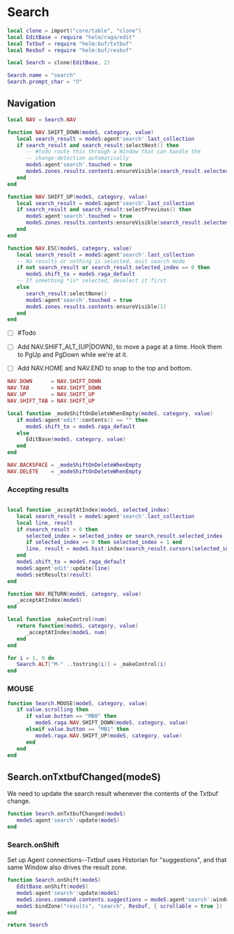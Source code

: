 # Search


```lua
local clone = import("core/table", "clone")
local EditBase = require "helm/raga/edit"
local Txtbuf = require "helm:buf/txtbuf"
local Resbuf = require "helm:buf/resbuf"

local Search = clone(EditBase, 2)

Search.name = "search"
Search.prompt_char = "⁉️"
```


## Navigation

```lua
local NAV = Search.NAV

function NAV.SHIFT_DOWN(modeS, category, value)
   local search_result = modeS:agent'search'.last_collection
   if search_result and search_result:selectNext() then
      -- #todo route this through a Window that can handle the
      -- change-detection automatically
      modeS:agent'search'.touched = true
      modeS.zones.results.contents:ensureVisible(search_result.selected_index)
   end
end
```

```lua
function NAV.SHIFT_UP(modeS, category, value)
   local search_result = modeS:agent'search'.last_collection
   if search_result and search_result:selectPrevious() then
      modeS:agent'search'.touched = true
      modeS.zones.results.contents:ensureVisible(search_result.selected_index)
   end
end
```

```lua
function NAV.ESC(modeS, category, value)
   local search_result = modeS:agent'search'.last_collection
   -- No results or nothing is selected, exit search mode
   if not search_result or search_result.selected_index == 0 then
      modeS.shift_to = modeS.raga_default
   -- If something *is* selected, deselect it first
   else
      search_result:selectNone()
      modeS:agent'search'.touched = true
      modeS.zones.results.contents:ensureVisible(1)
   end
end
```


- [ ]  \#Todo

  - [ ]  Add NAV\.SHIFT\_ALT\_\(UP|DOWN\), to move a page at a time\.
      Hook them to PgUp and PgDown while we're at it\.

  - [ ]  Add NAV\.HOME and NAV\.END to snap to the
      top and bottom\.

```lua
NAV.DOWN      = NAV.SHIFT_DOWN
NAV.TAB       = NAV.SHIFT_DOWN
NAV.UP        = NAV.SHIFT_UP
NAV.SHIFT_TAB = NAV.SHIFT_UP

local function _modeShiftOnDeleteWhenEmpty(modeS, category, value)
   if modeS:agent'edit':contents() == "" then
      modeS.shift_to = modeS.raga_default
   else
      EditBase(modeS, category, value)
   end
end

NAV.BACKSPACE = _modeShiftOnDeleteWhenEmpty
NAV.DELETE    = _modeShiftOnDeleteWhenEmpty

```

### Accepting results

```lua

local function _acceptAtIndex(modeS, selected_index)
   local search_result = modeS:agent'search'.last_collection
   local line, result
   if #search_result > 0 then
      selected_index = selected_index or search_result.selected_index
      if selected_index == 0 then selected_index = 1 end
      line, result = modeS.hist:index(search_result.cursors[selected_index])
   end
   modeS.shift_to = modeS.raga_default
   modeS:agent'edit':update(line)
   modeS:setResults(result)
end

function NAV.RETURN(modeS, category, value)
   _acceptAtIndex(modeS)
end

local function _makeControl(num)
   return function(modeS, category, value)
      _acceptAtIndex(modeS, num)
   end
end

for i = 1, 9 do
   Search.ALT["M-" ..tostring(i)] = _makeControl(i)
end

```

### MOUSE

```lua
function Search.MOUSE(modeS, category, value)
   if value.scrolling then
      if value.button == "MB0" then
         modeS.raga.NAV.SHIFT_DOWN(modeS, category, value)
      elseif value.button == "MB1" then
         modeS.raga.NAV.SHIFT_UP(modeS, category, value)
      end
   end
end
```


## Search\.onTxtbufChanged\(modeS\)

We need to update the search result whenever the contents of the Txtbuf change\.

```lua
function Search.onTxtbufChanged(modeS)
   modeS:agent'search':update(modeS)
end
```


### Search\.onShift

Set up Agent connections\-\-Txtbuf uses Historian for "suggestions", and that
same Window also drives the result zone\.

```lua
function Search.onShift(modeS)
   EditBase.onShift(modeS)
   modeS:agent'search':update(modeS)
   modeS.zones.command.contents.suggestions = modeS:agent'search':window()
   modeS:bindZone("results", "search", Resbuf, { scrollable = true })
end
```

```lua
return Search
```
